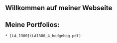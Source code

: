 ## Willkommen auf meiner Webseite


## Meine Portfolios:

    * [LA_1300](LA1300_4_hedgehog.pdf)
    
